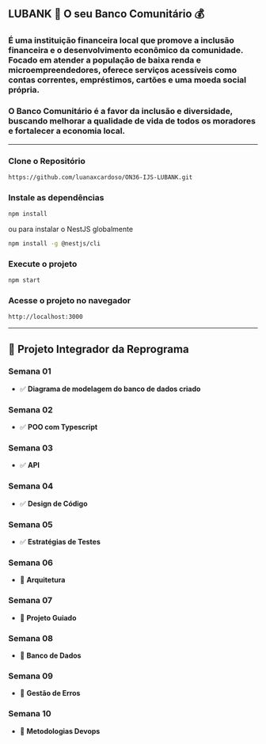 ## LUBANK 🏦 O seu Banco Comunitário 💰

### É uma instituição financeira local que promove a inclusão financeira e o desenvolvimento econômico da comunidade. Focado em atender a população de baixa renda e microempreendedores, oferece serviços acessíveis como contas correntes, empréstimos, cartões e uma moeda social própria.

### O Banco Comunitário é a favor da inclusão e diversidade, buscando melhorar a qualidade de vida de todos os moradores e fortalecer a economia local.
---
### Clone o Repositório
```bash
https://github.com/luanaxcardoso/ON36-IJS-LUBANK.git
```

### Instale as dependências
```bash
npm install
```
ou para instalar o NestJS globalmente

```bash
npm install -g @nestjs/cli
```

### Execute o projeto
```bash
npm start
```
### Acesse o projeto no navegador
```bash
http://localhost:3000
```

---

## 📅 Projeto Integrador da Reprograma

###  Semana 01
- ✅ **Diagrama de modelagem do banco de dados criado**
###  Semana 02
- ✅ **POO com Typescript**
### Semana 03
- ✅ **API**
### Semana 04
- ✅ **Design de Código**
### Semana 05
- ✅ **Estratégias de Testes**
### Semana 06
- 🔲 **Arquitetura**
### Semana 07
- 🔲 **Projeto Guiado**
### Semana 08
- 🔲 **Banco de Dados**
### Semana 09
- 🔲 **Gestão de Erros**
### Semana 10
- 🔲 **Metodologias Devops**
